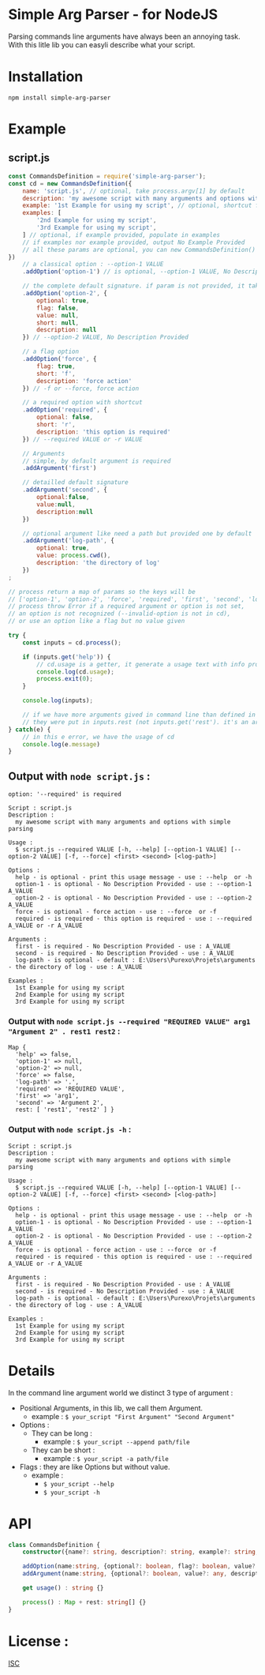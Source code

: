 # Simple Arg Parser - for NodeJS

Parsing commands line arguments have always been an annoying task. With this litle lib you can easyli describe what your script.

# Installation
```
npm install simple-arg-parser
```

# Example
## script.js
```js
const CommandsDefinition = require('simple-arg-parser');
const cd = new CommandsDefinition({
    name: 'script.js', // optional, take process.argv[1] by default
    description: 'my awesome script with many arguments and options with simple parsing', // optional, No Description Provided
    example: '1st Example for using my script', // optional, shortcut for examples: []
    examples: [
        '2nd Example for using my script',
        '3rd Example for using my script',
    ] // optional, if example provided, populate in examples
    // if examples nor example provided, output No Example Provided
    // all these params are optional, you can new CommandsDefinition()
})
    // a classical option : --option-1 VALUE
    .addOption('option-1') // is optional, --option-1 VALUE, No Description Provided

    // the complete default signature. if param is not provided, it take this value
    .addOption('option-2', {
        optional: true,
        flag: false,
        value: null,
        short: null,
        description: null
    }) // --option-2 VALUE, No Description Provided

    // a flag option
    .addOption('force', {
        flag: true,
        short: 'f',
        description: 'force action'
    }) // -f or --force, force action

    // a required option with shortcut
    .addOption('required', {
        optional: false,
        short: 'r',
        description: 'this option is required'
    }) // --required VALUE or -r VALUE

    // Arguments
    // simple, by default argument is required
    .addArgument('first')

    // detailled default signature
    .addArgument('second', {
        optional:false,
        value:null,
        description:null
    })

    // optional argument like need a path but provided one by default
    .addArgument('log-path', {
        optional: true,
        value: process.cwd(),
        description: 'the directory of log'
    })
;

// process return a map of params so the keys will be
// ['option-1', 'option-2', 'force', 'required', 'first', 'second', 'log-path']
// process throw Error if a required argument or option is not set,
// an option is not recognized (--invalid-option is not in cd),
// or use an option like a flag but no value given

try {
    const inputs = cd.process();

    if (inputs.get('help')) {
        // cd.usage is a getter, it generate a usage text with info provided
        console.log(cd.usage);
        process.exit(0);
    }

    console.log(inputs);

    // if we have more arguments gived in command line than defined in cd
    // they were put in inputs.rest (not inputs.get('rest'). it's an array)
} catch(e) {
    // in this e error, we have the usage of cd
    console.log(e.message)
}
```

## Output with `node script.js` :
```
option: '--required' is required

Script : script.js
Description :
  my awesome script with many arguments and options with simple parsing

Usage :
  $ script.js --required VALUE [-h, --help] [--option-1 VALUE] [--option-2 VALUE] [-f, --force] <first> <second> [<log-path>]

Options :
  help - is optional - print this usage message - use : --help  or -h 
  option-1 - is optional - No Description Provided - use : --option-1 A_VALUE
  option-2 - is optional - No Description Provided - use : --option-2 A_VALUE
  force - is optional - force action - use : --force  or -f 
  required - is required - this option is required - use : --required A_VALUE or -r A_VALUE

Arguments :
  first - is required - No Description Provided - use : A_VALUE
  second - is required - No Description Provided - use : A_VALUE
  log-path - is optional - default : E:\Users\Purexo\Projets\arguments - the directory of log - use : A_VALUE

Examples :
  1st Example for using my script
  2nd Example for using my script
  3rd Example for using my script
```

### Output with `node script.js --required "REQUIRED VALUE" arg1 "Argument 2" . rest1 rest2` :
```
Map {
  'help' => false,
  'option-1' => null,
  'option-2' => null,
  'force' => false,
  'log-path' => '.',
  'required' => 'REQUIRED VALUE',
  'first' => 'arg1',
  'second' => 'Argument 2',
  rest: [ 'rest1', 'rest2' ] }
```

### Output with `node script.js -h` :
```
Script : script.js
Description :
  my awesome script with many arguments and options with simple parsing

Usage :
  $ script.js --required VALUE [-h, --help] [--option-1 VALUE] [--option-2 VALUE] [-f, --force] <first> <second> [<log-path>]

Options :
  help - is optional - print this usage message - use : --help  or -h 
  option-1 - is optional - No Description Provided - use : --option-1 A_VALUE
  option-2 - is optional - No Description Provided - use : --option-2 A_VALUE
  force - is optional - force action - use : --force  or -f 
  required - is required - this option is required - use : --required A_VALUE or -r A_VALUE

Arguments :
  first - is required - No Description Provided - use : A_VALUE
  second - is required - No Description Provided - use : A_VALUE
  log-path - is optional - default : E:\Users\Purexo\Projets\arguments - the directory of log - use : A_VALUE

Examples :
  1st Example for using my script
  2nd Example for using my script
  3rd Example for using my script
```

# Details 
In the command line argument world we distinct 3 type of argument :

- Positional Arguments, in this lib, we call them Argument.
    - example : `$ your_script "First Argument" "Second Argument"`
- Options :
    - They can be long :
        - example : `$ your_script --append path/file`
    - They can be short :
        - example : `$ your_script -a path/file`
- Flags : they are like Options but without value.
    - example :
        - `$ your_script --help`
        - `$ your_script -h`

# API

```ts
class CommandsDefinition {
    constructor({name?: string, description?: string, example?: string, examples?: string[]})

    addOption(name:string, {optional?: boolean, flag?: boolean, value?: any, short?: boolean|string, description?: string}) : CommandsDefinition {}
    addArgument(name:string, {optional?: boolean, value?: any, description?: string}) : CommandsDefinition {}

    get usage() : string {}

    process() : Map + rest: string[] {}
}
```

# License :
[ISC](https://en.wikipedia.org/wiki/ISC_license)